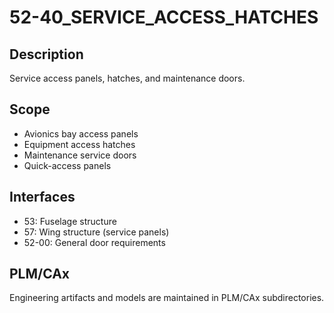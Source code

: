 # 52-40_SERVICE_ACCESS_HATCHES

## Description
Service access panels, hatches, and maintenance doors.

## Scope
- Avionics bay access panels
- Equipment access hatches
- Maintenance service doors
- Quick-access panels

## Interfaces
- 53: Fuselage structure
- 57: Wing structure (service panels)
- 52-00: General door requirements

## PLM/CAx
Engineering artifacts and models are maintained in PLM/CAx subdirectories.
